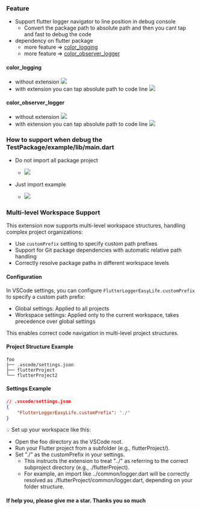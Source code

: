 
### Feature 
* Support flutter logger navigator to line position in debug console 
    * Convert the package path to absolute path and then you cant tap and fast to debug the code 
* dependency on flutter package
    - more feature => [color_logging](https://pub.dev/packages/color_logging)
    - more feature => [color_observer_logger](https://pub.dev/packages/color_observer_logger)

#### color_logging
* without extension
![](./image/logger/color_looger_bad1.png)
* with extension you can tap absolute path to code line
![](./image/logger/color_looger_good1.png)



#### color_observer_logger
* without extension
![](./image/logger/obs_logger_bad.png)
* with extension you can tap absolute path to code line
![](./image/logger/obs_logger_good.png)



### How to support when debug the TestPackage/example/lib/main.dart

* Do not import all package project
    * ![](./image/logger/bad.png)

* Just import example 
    *  ![](./image/logger/good.png)

### Multi-level Workspace Support

This extension now supports multi-level workspace structures, handling complex project organizations:

* Use `customPrefix` setting to specify custom path prefixes
* Support for Git package dependencies with automatic relative path handling
* Correctly resolve package paths in different workspace levels

#### Configuration

In VSCode settings, you can configure `FlutterLoggerEasyLife.customPrefix` to specify a custom path prefix:

* Global settings: Applied to all projects
* Workspace settings: Applied only to the current workspace, takes precedence over global settings

This enables correct code navigation in multi-level project structures.

#### Project Structure Example

```
foo
├── .vscode/settings.json
├── flutterProject
└── flutterProject2
```

#### Settings Example

```json
// .vscode/settings.json
{
    "FlutterLoggerEasyLife.customPrefix": "./"
}
```

💡 Set up your workspace like this:
*	Open the foo directory as the VSCode root.
*	Run your Flutter project from a subfolder (e.g., flutterProject/).
*	Set "./" as the customPrefix in your settings.
	*	This instructs the extension to treat "../" as referring to the correct subproject directory (e.g., ./flutterProject).
	*	For example, an import like ../common/logger.dart will be correctly resolved as ./flutterProject/common/logger.dart, depending on your folder structure.


#### If help you, please give me a star. Thanks you so much